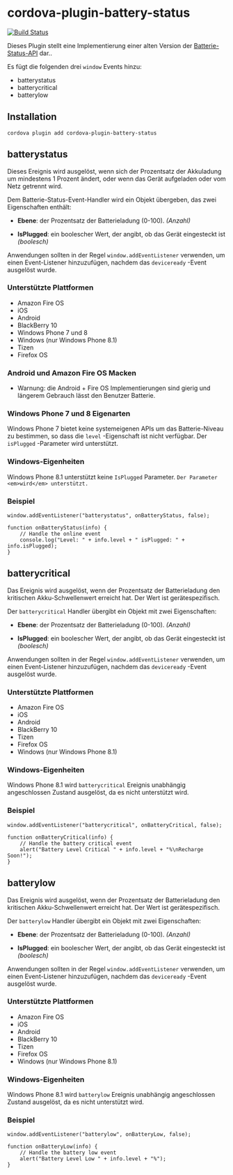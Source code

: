 <!--
# license: Licensed to the Apache Software Foundation (ASF) under one
#         or more contributor license agreements.  See the NOTICE file
#         distributed with this work for additional information
#         regarding copyright ownership.  The ASF licenses this file
#         to you under the Apache License, Version 2.0 (the
#         "License"); you may not use this file except in compliance
#         with the License.  You may obtain a copy of the License at
#
#           http://www.apache.org/licenses/LICENSE-2.0
#
#         Unless required by applicable law or agreed to in writing,
#         software distributed under the License is distributed on an
#         "AS IS" BASIS, WITHOUT WARRANTIES OR CONDITIONS OF ANY
#         KIND, either express or implied.  See the License for the
#         specific language governing permissions and limitations
#         under the License.
-->

# cordova-plugin-battery-status

[![Build Status](https://travis-ci.org/apache/cordova-plugin-battery-status.svg)](https://travis-ci.org/apache/cordova-plugin-battery-status)

Dieses Plugin stellt eine Implementierung einer alten Version
der [Batterie-Status-API](http://www.w3.org/TR/2011/WD-battery-status-20110915/) dar..

Es fügt die folgenden drei `window` Events hinzu:

* batterystatus
* batterycritical
* batterylow

## Installation

    cordova plugin add cordova-plugin-battery-status

## batterystatus

Dieses Ereignis wird ausgelöst, wenn sich der Prozentsatz der Akkuladung um mindestens 1 Prozent ändert, oder wenn das
Gerät aufgeladen oder vom Netz getrennt wird.

Dem Batterie-Status-Event-Handler wird ein Objekt übergeben, das zwei Eigenschaften enthält:

* **Ebene**: der Prozentsatz der Batterieladung (0-100). *(Anzahl)*

* **IsPlugged**: ein boolescher Wert, der angibt, ob das Gerät eingesteckt ist *(boolesch)*

Anwendungen sollten in der Regel `window.addEventListener` verwenden, um einen Event-Listener hinzuzufügen, nachdem
das `deviceready` -Event ausgelöst wurde.

### Unterstützte Plattformen

* Amazon Fire OS
* iOS
* Android
* BlackBerry 10
* Windows Phone 7 und 8
* Windows (nur Windows Phone 8.1)
* Tizen
* Firefox OS

### Android und Amazon Fire OS Macken

* Warnung: die Android + Fire OS Implementierungen sind gierig und längerem Gebrauch lässt den Benutzer Batterie.

### Windows Phone 7 und 8 Eigenarten

Windows Phone 7 bietet keine systemeigenen APIs um das Batterie-Niveau zu bestimmen, so dass die `level` -Eigenschaft
ist nicht verfügbar. Der `isPlugged` -Parameter wird unterstützt.

### Windows-Eigenheiten

Windows Phone 8.1 unterstützt keine `IsPlugged` Parameter. `Der Parameter <em>wird</em> unterstützt.`

### Beispiel

    window.addEventListener("batterystatus", onBatteryStatus, false);
    
    function onBatteryStatus(info) {
        // Handle the online event
        console.log("Level: " + info.level + " isPlugged: " + info.isPlugged);
    }

## batterycritical

Das Ereignis wird ausgelöst, wenn der Prozentsatz der Batterieladung den kritischen Akku-Schwellenwert erreicht hat. Der
Wert ist gerätespezifisch.

Der `batterycritical` Handler übergibt ein Objekt mit zwei Eigenschaften:

* **Ebene**: der Prozentsatz der Batterieladung (0-100). *(Anzahl)*

* **IsPlugged**: ein boolescher Wert, der angibt, ob das Gerät eingesteckt ist *(boolesch)*

Anwendungen sollten in der Regel `window.addEventListener` verwenden, um einen Event-Listener hinzuzufügen, nachdem
das `deviceready` -Event ausgelöst wurde.

### Unterstützte Plattformen

* Amazon Fire OS
* iOS
* Android
* BlackBerry 10
* Tizen
* Firefox OS
* Windows (nur Windows Phone 8.1)

### Windows-Eigenheiten

Windows Phone 8.1 wird `batterycritical` Ereignis unabhängig angeschlossen Zustand ausgelöst, da es nicht unterstützt
wird.

### Beispiel

    window.addEventListener("batterycritical", onBatteryCritical, false);
    
    function onBatteryCritical(info) {
        // Handle the battery critical event
        alert("Battery Level Critical " + info.level + "%\nRecharge Soon!");
    }

## batterylow

Das Ereignis wird ausgelöst, wenn der Prozentsatz der Batterieladung den kritischen Akku-Schwellenwert erreicht hat. Der
Wert ist gerätespezifisch.

Der `batterylow` Handler übergibt ein Objekt mit zwei Eigenschaften:

* **Ebene**: der Prozentsatz der Batterieladung (0-100). *(Anzahl)*

* **IsPlugged**: ein boolescher Wert, der angibt, ob das Gerät eingesteckt ist *(boolesch)*

Anwendungen sollten in der Regel `window.addEventListener` verwenden, um einen Event-Listener hinzuzufügen, nachdem
das `deviceready` -Event ausgelöst wurde.

### Unterstützte Plattformen

* Amazon Fire OS
* iOS
* Android
* BlackBerry 10
* Tizen
* Firefox OS
* Windows (nur Windows Phone 8.1)

### Windows-Eigenheiten

Windows Phone 8.1 wird `batterylow` Ereignis unabhängig angeschlossen Zustand ausgelöst, da es nicht unterstützt wird.

### Beispiel

    window.addEventListener("batterylow", onBatteryLow, false);
    
    function onBatteryLow(info) {
        // Handle the battery low event
        alert("Battery Level Low " + info.level + "%");
    }